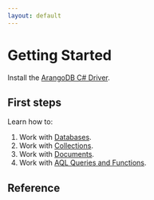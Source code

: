 ```yaml
---
layout: default
---
```

# Getting Started

Install the [ArangoDB C# Driver](dotnet-installation.md).

## First steps

Learn how to:
1. Work with [Databases](dotnet-databases.md).
2. Work with [Collections](dotnet-collections.md).
3. Work with [Documents](dotnet-documents.md).
4. Work with [AQL Queries and Functions](dotnet-aql.md).

## Reference
